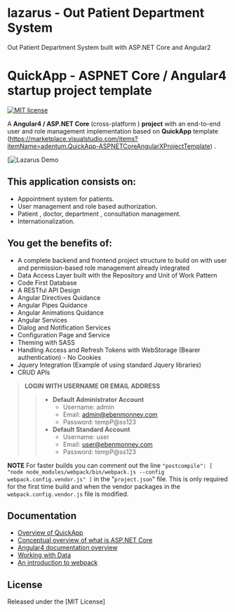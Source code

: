# **lazarus** - Out Patient Department System
Out Patient Department System built with ASP.NET Core and Angular2
# **QuickApp** - ASPNET Core / Angular4 startup project template
[![MIT license](http://img.shields.io/badge/license-MIT-brightgreen.svg)](https://github.com/emonney/QuickApp/blob/master/LICENSE)

A  **Angular4 / ASP.NET Core** (cross-platform ) **project** with an end-to-end user and role management implementation based on  **QuickApp** template (https://marketplace.visualstudio.com/items?itemName=adentum.QuickApp-ASPNETCoreAngularXProjectTemplate) .

[![Lazarus Demo](https://www.youtube.com/watch?v=oqyyGPc0adk)

## This application consists on:

* Appointment system for patients. 
* User management and role based authorization. 
* Patient , doctor, department , consultation management. 
* Internationalization.


## You get the benefits of:

*   A complete backend and frontend project structure to build on with user and permission-based role management already integrated
*   Data Access Layer built with the Repository and Unit of Work Pattern
*   Code First Database
*   A RESTful API Design
*   Angular Directives Quidance
*   Angular Pipes Quidance
*   Angular Animations Quidance
*   Angular Services
*   Dialog and Notification Services
*   Configuration Page and Service
*   Theming with SASS
*   Handling Access and Refresh Tokens with WebStorage (Bearer authentication) - No Cookies
*   Jquery Integration (Example of using standard Jquery libraries)
*   CRUD APIs


> **LOGIN WITH USERNAME OR EMAIL ADDRESS**
>> * **Default Administrator Account**
>>   * Username: admin
>>   * Email:    admin@ebenmonney.com
>>   * Password: tempP@ss123
>> * **Default Standard Account**
>>   * Username: user
>>   * Email:    user@ebenmonney.com
>>   * Password: tempP@ss123




**NOTE** For faster builds you can comment out the line `"postcompile": [ "node node_modules/webpack/bin/webpack.js --config webpack.config.vendor.js" ]` in the "`project.json`" file.
 This is only required for the first time build and when the vendor packages in the `webpack.config.vendor.js` file is modified.

## Documentation

*   [Overview of QuickApp](http://ebenmonney.com/quickapp)
*   [Conceptual overview of what is ASP.NET Core](https://go.microsoft.com/fwlink/?LinkId=518008)
*   [Angular4 documentation overview](http://angular.io/docs/ts/latest/guide)
*   [Working with Data](https://go.microsoft.com/fwlink/?LinkId=398602)
*   [An introduction to webpack](https://webpack.js.org/guides/get-started/)


## License

Released under the [MIT License]



